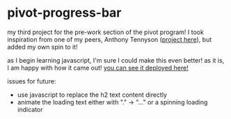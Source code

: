 # pivot-progress-bar
my third project for the pre-work section of the pivot program! I took inspiration from one of my peers, Anthony Tennyson (<a href="https://symphonious-biscochitos-4b5c13.netlify.app/">project here</a>), but added my own spin to it!

as I begin learning javascript, I'm sure I could make this even better! as it is, I am happy with how it came out!
<a href="https://jhbforlife-pivot-progress-bar.netlify.app">you can see it deployed here!</a>

issues for future:
- use javascript to replace the h2 text content directly
- animate the loading text either with "." -> "..." or a spinning loading indicator
